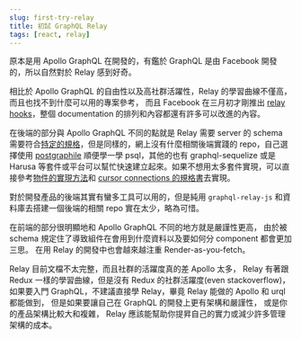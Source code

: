 ```yaml
---
slug: first-try-relay
title: 初試 GraphQL Relay
tags: [react, relay]
---
```


原本是用 Apollo GraphQL 在開發的，有鑑於 GraphQL 是由 Facebook 開發的，所以自然對於 Relay 感到好奇。

<!--truncate-->

相比於 Apollo GraphQL 的自由性以及高社群活躍性，Relay 的學習曲線不僅高，而且也找不到什麼可以用的專案參考，
而且 Facebook 在三月初才剛推出 [relay hooks](https://relay.dev/blog/2021/03/09/introducing-relay-hooks)，整個 documentation 的排列和內容都還有許多可以改進的內容。

在後端的部分與 Apollo GraphQL 不同的點就是 Relay 需要 server 的 schema 需要符合[特定的規格](https://relay.dev/docs/guides/graphql-server-specification/)，但是同樣的，網上沒有什麼相關後端實踐的 repo，自己選擇使用 [postgraphile](https://www.graphile.org/) 順便學一學 psql，其他的也有 graphql-sequelize 或是 Harusa 等套件或平台可以幫忙快速建立起來。如果不想用太多套件實現，可以直接參考[物件的實現方法](https://graphql.org/learn/global-object-identification/)和 [cursor connections 的規格書](https://relay.dev/assets/files/connections-61fc54c286f0afc0b4f230f7c4b150bf.htm#sec-Connection-Types)去實現。

對於開發產品的後端其實有蠻多工具可以用的，但是純用 `graphql-relay-js` 和資料庫去搭建一個後端的相關 repo 實在太少，略為可惜。

在前端的部分很明顯地和 Apollo GraphQL 不同的地方就是嚴謹性更高，
由於被 schema 規定住了導致組件在會用到什麼資料以及要如何分 component 都會更加三思。
在用 Relay 的開發中也會越來越注重 Render-as-you-fetch。

Relay 目前文檔不太完整，而且社群的活躍度真的差 Apollo 太多，
Relay 有著跟 Redux 一樣的學習曲線，但是沒有 Redux 的社群活躍度(even stackoverflow)，
如果要入門 GraphQL，不建議直接學 Relay，畢竟 Relay 能做的 Apollo 和 urql 都能做到，
但是如果要讓自己在 GraphQL 的開發上更有架構和嚴謹性，
或是你的產品架構比較大和複雜，
Relay 應該能幫助你提昇自己的實力或減少許多管理架構的成本。
